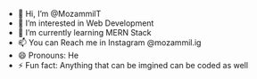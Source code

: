 - 👋 Hi, I’m @MozammilT
- 👀 I’m interested in Web Development
- 🌱 I’m currently learning MERN Stack
- 📫 You can Reach me in Instagram @mozammil.ig
- 😄 Pronouns: He
- ⚡ Fun fact: Anything that can be imgined can be coded as well

<!---
MozammilT/MozammilT is a ✨ special ✨ repository because its `README.md` (this file) appears on your GitHub profile.
You can click the Preview link to take a look at your changes.
--->
